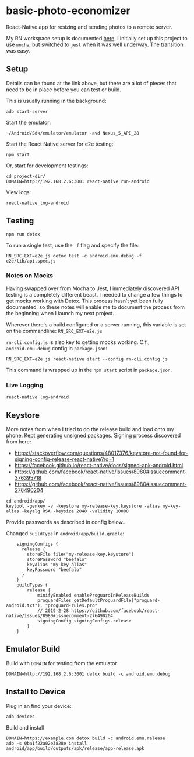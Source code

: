 basic-photo-economizer
======================

React-Native app for resizing and sending photos to a remote server. 

My RN workspace setup is documented [here](https://libertyseeds.ca/2019/06/18/Basic-Android-React-Native-environment-setup-in-Ubuntu-18-04/). I initially set up this project to use `mocha`, but switched to `jest` when it was well underway. The transition was easy.

## Setup

Details can be found at the link above, but there are a lot of pieces that need to be in place before you can test or build.

This is usually running in the background:

```
adb start-server
```

Start the emulator:

```
~/Android/Sdk/emulator/emulator -avd Nexus_5_API_28
```

Start the React Native server for e2e testing:

```
npm start
```

Or, start for development testings:

```
cd project-dir/
DOMAIN=http://192.168.2.6:3001 react-native run-android
```

View logs:

```
react-native log-android
```

## Testing

```
npm run detox
```

To run a single test, use the `-f` flag and specify the file:

```
RN_SRC_EXT=e2e.js detox test -c android.emu.debug -f e2e/lib/api.spec.js
```

### Notes on Mocks

Having swapped over from Mocha to Jest, I immediately discovered API testing is a completely different beast. I needed to change a few things to get mocks working with Detox. This process hasn't yet been fully documented, so these notes will enable me to document the process from the beginning when I launch my next project.

Wherever there's a build configured or a server running, this variable is set on the commandline: `RN_SRC_EXT=e2e.js`

`rn-cli.config.js` is also key to getting mocks working. C.f., `android.emu.debug` config in `package.json`:

```
RN_SRC_EXT=e2e.js react-native start --config rn-cli.config.js
```

This command is wrapped up in the `npm start` script in `package.json`.

### Live Logging

```
react-native log-android
```

## Keystore

More notes from when I tried to do the release build and load onto my phone. Kept generating unsigned packages. Signing process discovered from here:

- https://stackoverflow.com/questions/48017376/keystore-not-found-for-signing-config-release-react-native?rq=1
- https://facebook.github.io/react-native/docs/signed-apk-android.html
- https://github.com/facebook/react-native/issues/8980#issuecomment-376395718
- https://github.com/facebook/react-native/issues/8980#issuecomment-276490204

```
cd android/app/
keytool -genkey -v -keystore my-release-key.keystore -alias my-key-alias -keyalg RSA -keysize 2048 -validity 10000
```

Provide passwords as described in config below...

Changed `buildType` in `android/app/build.gradle`:

```
    signingConfigs {
      release {
        storeFile file("my-release-key.keystore")
        storePassword "beefalo"
        keyAlias "my-key-alias"
        keyPassword "beefalo"
      }
    }
    buildTypes {
        release {
            minifyEnabled enableProguardInReleaseBuilds
            proguardFiles getDefaultProguardFile("proguard-android.txt"), "proguard-rules.pro"
            // 2019-2-28 https://github.com/facebook/react-native/issues/8980#issuecomment-276490204
            signingConfig signingConfigs.release
        }
    }
```

## Emulator Build

Build with `DOMAIN` for testing from the emulator

```
DOMAIN=http://192.168.2.6:3001 detox build -c android.emu.debug
```

## Install to Device

Plug in an find your device:

```
adb devices
```

Build and install

```
DOMAIN=https://example.com detox build -c android.emu.release
adb -s 0ba1f22a02e3828e install android/app/build/outputs/apk/release/app-release.apk
```


